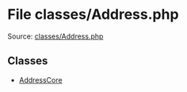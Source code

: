 File classes/Address.php
=========
Source: [classes/Address.php](https://github.com/PrestaShop/PrestaShop/blob/1.6.1.1/classes/Address.php)


Classes
-------

* [AddressCore](class.AddressCore)

